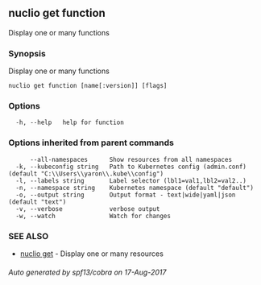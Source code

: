 ## nuclio get function

Display one or many functions

### Synopsis


Display one or many functions

```
nuclio get function [name[:version]] [flags]
```

### Options

```
  -h, --help   help for function
```

### Options inherited from parent commands

```
      --all-namespaces      Show resources from all namespaces
  -k, --kubeconfig string   Path to Kubernetes config (admin.conf) (default "C:\\Users\\yaron\\.kube\\config")
  -l, --labels string       Label selector (lbl1=val1,lbl2=val2..)
  -n, --namespace string    Kubernetes namespace (default "default")
  -o, --output string       Output format - text|wide|yaml|json (default "text")
  -v, --verbose             verbose output
  -w, --watch               Watch for changes
```

### SEE ALSO
* [nuclio get](nuclio_get.md)	 - Display one or many resources

###### Auto generated by spf13/cobra on 17-Aug-2017

